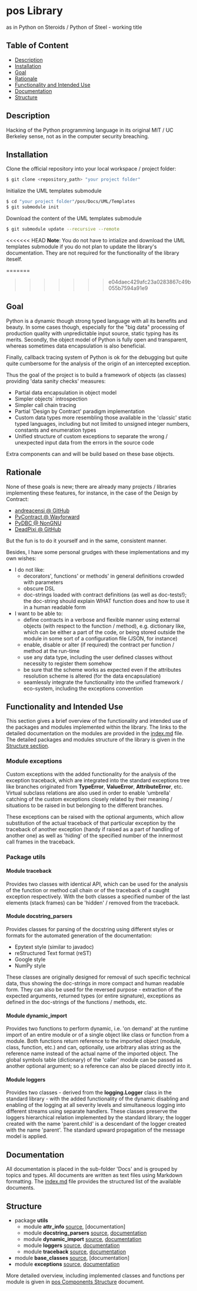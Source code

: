# pos Library

as in Python on Steroids / Python of Steel - working title

## Table of Content

* [Description](#Description)
* [Installation](#Installation)
* [Goal](#Goal)
* [Rationale](#Rationale)
* [Functionality and Intended Use](#Functionality-and-Intended-Use)
* [Documentation](#Documentation)
* [Structure](#Structure)

## Description

Hacking of the Python programming language in its original MIT / UC Berkeley sense, not as in the computer security breaching.

## Installation

Clone the official repository into your local workspace / project folder:

```bash
$ git clone <repository_path> "your project folder"
```

Initialize the UML templates submodule

```bash
$ cd "your project folder"/pos/Docs/UML/Templates
$ git submodule init
```

Download the content of the UML templates submodule

```bash
$ git submodule update --recursive --remote
```

<<<<<<< HEAD
**Note**: You do not have to intialize and download the UML templates submodule if you do not plan to update the library's documentation. They are not required for the functionality of the library iteself. 

=======
>>>>>>> e04daec429afc23a0283867c49b055b7594a91e9
## Goal

Python is a dynamic though strong typed language with all its benefits and beauty. In some cases though, especially for the "big data" processing of production quality with unpredictable input source, static typing has its merits.
Secondly, the object model of Python is fully open and transparent, whereas sometimes data encapsulation is also beneficial.

Finally, callback tracing system of Python is ok for the debugging but quite quite cumbersome for the analysis of the origin of an intercepted exception.

Thus the goal of the project is to build a framework of objects (as classes) providing 'data sanity checks' measures:

* Partial data encapsulation in object model
* Simpler objects` introspection
* Simpler call chain tracing
* Partial 'Design by Contract' paradigm implementation
* Custom data types more resembling those available in the 'classic' static typed languages, including but not limited to unsigned integer numbers, constants and enumeration types
* Unified structure of custom exceptions to separate the wrong / unexpected input data from the errors in the source code

Extra components can and will be build based on these base objects.

## Rationale

None of these goals is new; there are already many projects / libraries implementing these features, for instance, in the case of the Design by Contract:

* [andreacensi @ GitHub](https://andreacensi.github.io/contracts/)
* [PyContract @ Wayforward](http://www.wayforward.net/pycontract/)
* [PyDBC @ NonGNU](http://www.nongnu.org/pydbc/)
* [DeadPixi @ GitHub](https://github.com/deadpixi/contracts)

But the fun is to do it yourself and in the same, consistent manner.

Besides, I have some personal grudges with these implementations and my own wishes:

* I do not like:
  - decorators', functions' or methods' in general definitions crowded with parameters
  - obscure DSL
  - doc-strings loaded with contract definitions (as well as doc-tests!); the doc-string should explain WHAT function does and how to use it in a human readable form
* I want to be able to:
  - define contracts in a verbose and flexible manner using external objects (with respect to the function / method), e.g. dictionary like, which can be either a part of the code, or being stored outside the module in some sort of a configuration file (JSON, for instance)
  - enable, disable or alter (if required) the contract per function / method at the run-time
  - use any data type, including the user defined classes without necessity to register them somehow
  - be sure that the scheme works as expected even if the attributes resolution scheme is altered (for the data encapsulation)
  - seamlessly integrate the functionality into the unified framework / eco-system, including the exceptions convention

## Functionality and Intended Use

This section gives a brief overview of the functionality and intended use of the packages and modules implemented within the library. The links to the detailed documentation on the modules are provided in the [index.md](./Docs/index.md) file. The detailed packages and modules structure of the library is given in the [Structure section](#structure).

### Module exceptions

Custom exceptions with the added functionality for the analysis of the exception traceback, which are integrated into the standard exceptions tree like branches originated from **TypeError**, **ValueError**, **AttributeError**, etc. Virtual subclass relations are also used in order to enable 'umbrella' catching of the custom exceptions closely related by their meaning / situations to be raised in but belonging to the different branches.

These exceptions can be raised with the optional arguments, which allow substitution of the actual traceback of that particular exception by the traceback of another exception (handy if raised as a part of handling of another one) as well as 'hiding' of the specified number of the innermost call frames in the traceback.

### Package utils

#### Module traceback

Provides two classes with identical API, which can be used for the analysis of the function or method call chain or of the traceback of a caught exception respectively. With the both classes a specified number of the last elements (stack frames) can be 'hidden' / removed from the traceback.

#### Module docstring_parsers

Provides classes for parsing of the docstring using different styles or formats for the automated generation of the documentation:

* Epytext style (similar to javadoc)
* reStructured Text format (reST)
* Google style
* NumPy style

These classes are originally designed for removal of such specific technical data, thus showing the doc-strings in more compact and human readable form. They can also be used for the reversed purpose - extraction of the expected arguments, returned types (or entire signature), exceptions as defined in the doc-strings of the functions / methods, etc.

#### Module dynamic_import

Provides two functions to perform dynamic, i.e. 'on demand' at the runtime import of an entire module or of a single object like class or function from a module. Both functions return reference to the imported object (module, class, function, etc.) and can, optionally, use arbitrary alias string as the reference name instead of the actual name of the imported object. The global symbols table (dictionary) of the 'caller' module can be passed as another optional argument; so a reference can also be placed directly into it.

#### Module loggers

Provides two classes - derived from the **logging.Logger** class in the standard library - with the added functionality of the dynamic disabling and enabling of the logging at all severity levels and simultaneous logging into different streams using separate handlers. These classes preserve the loggers hierarchical relation implemented by the standard library; the logger created with the name 'parent.child' is a descendant of the logger created with the name 'parent'. The standard upward propagation of the message model is applied.

## Documentation

All documentation is placed in the sub-folder 'Docs' and is grouped by topics and types. All documents are written as text files using Markdown formatting. The [index.md](./Docs/index.md) file provides the structured list of the available documents.

## Structure

* package **utils**
  - module **attr_info** [source](./utils/attr_info.py), [documentation]
  - module **docstring_parsers** [source](./utils/docstring_parsers.py), [documentation](./Docs/User_Documentation/UD003_pos.utils.docstring_parsers_Reference.md)
  - module **dynamic_import** [source](./utils/dynamic_import.py), [documentation](./Docs/User_Documentation/UD004_pos.utils.dynamic_import_Reference.md)
  - module **loggers** [source](./utils/loggers.py), [documentation](./Docs/User_Documentation/UD005_pos.utils.loggers_Reference.md)
  - module **traceback** [source](./utils/traceback.py), [documentation](./Docs/User_Documentation/UD001_pos.utils.traceback_Reference.md)
* module **base_classes** [source](./base_classes.py), [documentation]
* module **exceptions** [source](./exceptions.py), [documentation](./Docs/User_Documentation/UD002_pos.exceptions_Reference.md)

More detailed overview, including implemented classes and functions per module is given in [pos Components Structure](./Docs/pos_components_structure.md) document.